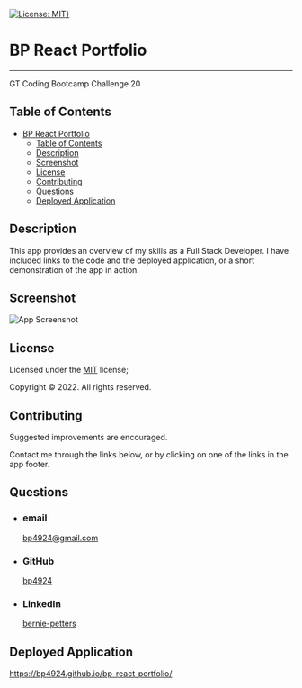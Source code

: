 [![License: MIT}](https://img.shields.io/static/v1?label=License&message=MIT&color=yellow)](https://choosealicense.com/licenses/mit/)

# BP React Portfolio

---

GT Coding Bootcamp Challenge 20

## Table of Contents

- [BP React Portfolio](#bp-react-portfolio)
  - [Table of Contents](#table-of-contents)
  - [Description](#description)
  - [Screenshot](#screenshot)
  - [License](#license)
  - [Contributing](#contributing)
  - [Questions](#questions)
  - [Deployed Application](#deployed-application)

## Description

This app provides an overview of my skills as a Full Stack Developer. I have included links to the code and the deployed application, or a short demonstration of the app in action.

## Screenshot

![App Screenshot](https://bp4924.github.io/bp-react-portfolio/public/ss1.png)

## License

Licensed under the [MIT](https://choosealicense.com/licenses/mit/) license;

Copyright © 2022. All rights reserved.

## Contributing

Suggested improvements are encouraged.

Contact me through the links below, or by clicking on one of the links in the app footer.

## Questions

- ### email
  <a href="mailTo: bp4924@gmail.com?subject=Hello!" alt="" >bp4924@gmail.com</a>
- ### GitHub
  [bp4924](https://github.com/bp4924)
- ### LinkedIn
  [bernie-petters](https://linkedin.com/in/bernie-petters)

## Deployed Application

https://bp4924.github.io/bp-react-portfolio/
